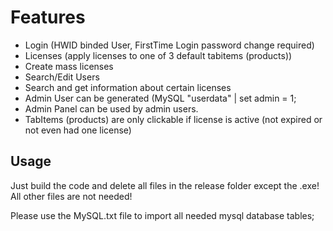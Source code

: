 # Features

- Login (HWID binded User, FirstTime Login password change required)
- Licenses (apply licenses to one of 3 default tabitems (products))
- Create mass licenses
- Search/Edit Users
- Search and get information about certain licenses
- Admin User can be generated (MySQL "userdata" | set admin = 1;
- Admin Panel can be used by admin users.
- TabItems (products) are only clickable if license is active (not expired or not even had one license)

## Usage

Just build the code and delete all files in the release folder except the .exe! All other files are not needed!

Please use the MySQL.txt file to import all needed mysql database tables;
